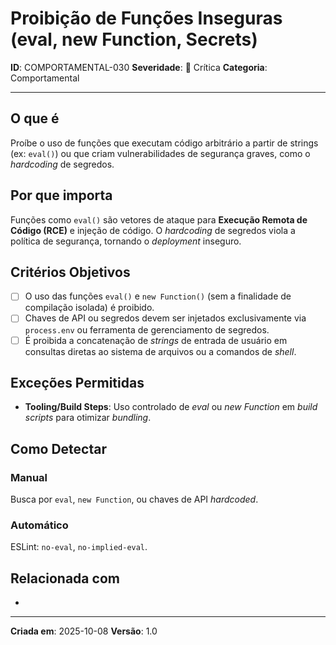 # Proibição de Funções Inseguras (eval, new Function, Secrets)
<!-- markdownlint-disable MD012 MD029 MD031 MD032 MD036 -->

**ID**: COMPORTAMENTAL-030
**Severidade**: 🔴 Crítica
**Categoria**: Comportamental

---

## O que é

Proíbe o uso de funções que executam código arbitrário a partir de strings (ex: `eval()`) ou que criam vulnerabilidades de segurança graves, como o *hardcoding* de segredos.

## Por que importa

Funções como `eval()` são vetores de ataque para **Execução Remota de Código (RCE)** e injeção de código. O *hardcoding* de segredos viola a política de segurança, tornando o *deployment* inseguro.

## Critérios Objetivos

- [ ] O uso das funções `eval()` e `new Function()` (sem a finalidade de compilação isolada) é proibido.
- [ ] Chaves de API ou segredos devem ser injetados exclusivamente via `process.env` ou ferramenta de gerenciamento de segredos.
- [ ] É proibida a concatenação de *strings* de entrada de usuário em consultas diretas ao sistema de arquivos ou a comandos de *shell*.

## Exceções Permitidas

- **Tooling/Build Steps**: Uso controlado de *eval* ou *new Function* em *build scripts* para otimizar *bundling*.

## Como Detectar

### Manual

Busca por `eval`, `new Function`, ou chaves de API *hardcoded*.

### Automático

ESLint: `no-eval`, `no-implied-eval`.

## Relacionada com

- [CRIACIONAL-024]: complementa (Constantes Mágicas)

---

**Criada em**: 2025-10-08
**Versão**: 1.0
